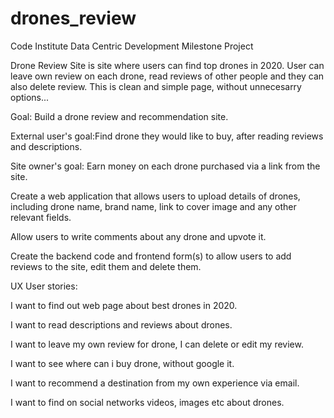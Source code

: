# drones_review

Code Institute Data Centric Development Milestone Project


Drone Review Site is site where users can find top drones in 2020.
User can leave own review on each drone, read reviews of other people and they can also delete review.
This is clean and simple page, without unnecesarry options...


Goal: Build a drone review and recommendation site.

External user's goal:Find drone they would like to buy, after reading reviews and descriptions.

Site owner's goal: Earn money on each drone purchased via a link from the site.

Create a web application that allows users to upload details of drones, including drone name, brand name, link to cover image and any other relevant fields. 

Allow users to write comments about any drone and upvote it.

Create the backend code and frontend form(s) to allow users to add  reviews to the site, edit them and delete them.




UX
User stories:

I want to find out web page about best drones in 2020.

I want to read descriptions and reviews about drones.

I want to leave my own review for drone, I can delete or edit my review.

I want to see where can i buy drone, without google it.

I want to recommend a destination from my own experience via email.

I want to find on social networks videos, images etc about drones.







